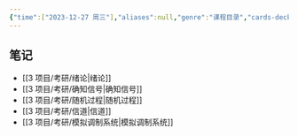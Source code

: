 ```yaml
---
{"time":["2023-12-27 周三"],"aliases":null,"genre":"课程目录","cards-deck":null,"tags":["考研/专业课"],"key":"课程","dg-publish":true,"permalink":"/3 项目/考研/通信原理/","dgPassFrontmatter":true,"noteIcon":"","created":"2023-12-27T19:10:38.260+08:00","updated":"2023-12-29T04:06:20.000+08:00"}
---
```


## 笔记

- [[3 项目/考研/绪论\|绪论]]
- [[3 项目/考研/确知信号\|确知信号]]
- [[3 项目/考研/随机过程\|随机过程]]
- [[3 项目/考研/信道\|信道]]
- [[3 项目/考研/模拟调制系统\|模拟调制系统]]